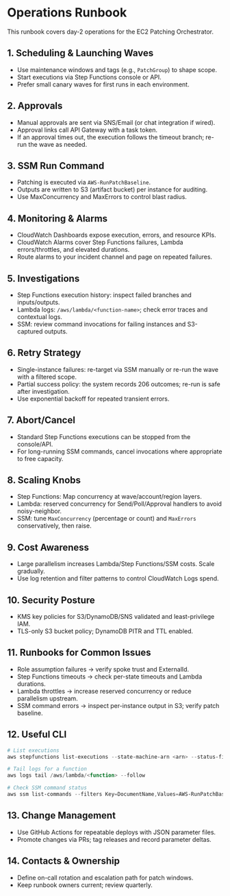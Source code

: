 # Operations Runbook

This runbook covers day-2 operations for the EC2 Patching Orchestrator.

## 1. Scheduling & Launching Waves

- Use maintenance windows and tags (e.g., `PatchGroup`) to shape scope.
- Start executions via Step Functions console or API.
- Prefer small canary waves for first runs in each environment.

## 2. Approvals

- Manual approvals are sent via SNS/Email (or chat integration if wired).
- Approval links call API Gateway with a task token.
- If an approval times out, the execution follows the timeout branch; re-run the wave as needed.

## 3. SSM Run Command

- Patching is executed via `AWS-RunPatchBaseline`.
- Outputs are written to S3 (artifact bucket) per instance for auditing.
- Use MaxConcurrency and MaxErrors to control blast radius.

## 4. Monitoring & Alarms

- CloudWatch Dashboards expose execution, errors, and resource KPIs.
- CloudWatch Alarms cover Step Functions failures, Lambda errors/throttles, and elevated durations.
- Route alarms to your incident channel and page on repeated failures.

## 5. Investigations

- Step Functions execution history: inspect failed branches and inputs/outputs.
- Lambda logs: `/aws/lambda/<function-name>`; check error traces and contextual logs.
- SSM: review command invocations for failing instances and S3-captured outputs.

## 6. Retry Strategy

- Single-instance failures: re-target via SSM manually or re-run the wave with a filtered scope.
- Partial success policy: the system records 206 outcomes; re-run is safe after investigation.
- Use exponential backoff for repeated transient errors.

## 7. Abort/Cancel

- Standard Step Functions executions can be stopped from the console/API.
- For long-running SSM commands, cancel invocations where appropriate to free capacity.

## 8. Scaling Knobs

- Step Functions: Map concurrency at wave/account/region layers.
- Lambda: reserved concurrency for Send/Poll/Approval handlers to avoid noisy-neighbor.
- SSM: tune `MaxConcurrency` (percentage or count) and `MaxErrors` conservatively, then raise.

## 9. Cost Awareness

- Large parallelism increases Lambda/Step Functions/SSM costs. Scale gradually.
- Use log retention and filter patterns to control CloudWatch Logs spend.

## 10. Security Posture

- KMS key policies for S3/DynamoDB/SNS validated and least-privilege IAM.
- TLS-only S3 bucket policy; DynamoDB PITR and TTL enabled.

## 11. Runbooks for Common Issues

- Role assumption failures → verify spoke trust and ExternalId.
- Step Functions timeouts → check per-state timeouts and Lambda durations.
- Lambda throttles → increase reserved concurrency or reduce parallelism upstream.
- SSM command errors → inspect per-instance output in S3; verify patch baseline.

## 12. Useful CLI

```powershell
# List executions
aws stepfunctions list-executions --state-machine-arn <arn> --status-filter RUNNING

# Tail logs for a function
aws logs tail /aws/lambda/<function> --follow

# Check SSM command status
aws ssm list-commands --filters Key=DocumentName,Values=AWS-RunPatchBaseline
```

## 13. Change Management

- Use GitHub Actions for repeatable deploys with JSON parameter files.
- Promote changes via PRs; tag releases and record parameter deltas.

## 14. Contacts & Ownership

- Define on-call rotation and escalation path for patch windows.
- Keep runbook owners current; review quarterly.
